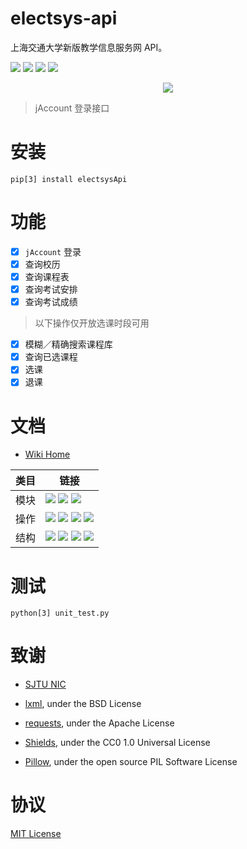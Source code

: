 # electsys-api
上海交通大学新版教学信息服务网 API。


![](https://img.shields.io/badge/python-3.x-blue.svg)
[![](https://img.shields.io/pypi/v/electsysApi.svg)](https://pypi.org/project/electsysApi/)
![](https://travis-ci.org/yuxiqian/electsys-api.svg?branch=master)
[![](https://img.shields.io/github/last-commit/google/skia.svg)](https://github.com/yuxiqian/electsys-api/)


<div align=center>
    <img src="https://raw.githubusercontent.com/yuxiqian/electsys-api/master/screenshots/login_captcha.png"/>
</div>

> jAccount 登录接口


# 安装

``` shell
pip[3] install electsysApi
```

# 功能
 - [x] `jAccount` 登录
 - [x] 查询校历
 - [x] 查询课程表
 - [x] 查询考试安排
 - [x] 查询考试成绩
 
 > 以下操作仅开放选课时段可用
 - [x] 模糊／精确搜索课程库
 - [x] 查询已选课程
 - [x] 选课
 - [x] 退课

# 文档
* [Wiki Home](https://github.com/yuxiqian/electsys-api/wiki)

| 类目 | 链接 |
| ------ | ------ |
| 模块 | [![](https://img.shields.io/badge/模块-登录-1265FF.svg)](https://github.com/yuxiqian/electsys-api/wiki/login-模块) [![](https://img.shields.io/badge/模块-会话-2F4B7F.svg)](https://github.com/yuxiqian/electsys-api/wiki/session-模块) [![](https://img.shields.io/badge/模块-功能-0E51CC.svg)](https://github.com/yuxiqian/electsys-api/wiki/功能模块)|
| 操作 | [![](https://img.shields.io/badge/操作-查询已选-E889B4.svg)](https://github.com/yuxiqian/electsys-api/wiki/CheckSelected-方法) [![](https://img.shields.io/badge/操作-检索可选-F075FF.svg)](https://github.com/yuxiqian/electsys-api/wiki/QueryCourse-方法) [![](https://img.shields.io/badge/操作-选课-A05FE8.svg)](https://github.com/yuxiqian/electsys-api/wiki/SelectCourse-方法) [![](https://img.shields.io/badge/操作-退课-918AFF.svg)](https://github.com/yuxiqian/electsys-api/wiki/DeselectCourse-方法)|
| 结构 | [![](https://img.shields.io/badge/结构-课程表-FF724C.svg)](https://github.com/yuxiqian/electsys-api/wiki/PersonalCourse-结构) [![](https://img.shields.io/badge/结构-考试安排-FF3600.svg)](https://github.com/yuxiqian/electsys-api/wiki/PersonalExam-结构) [![](https://img.shields.io/badge/结构-待选课程-CC2B00.svg)](https://github.com/yuxiqian/electsys-api/wiki/ElectCourse-结构)  [![](https://img.shields.io/badge/结构-考试成绩-7F3926.svg)](https://github.com/yuxiqian/electsys-api/wiki/PersonalScore-结构) |


# 测试

``` shell
python[3] unit_test.py
```

# 致谢

* [SJTU NIC](https://net.sjtu.edu.cn)

* [lxml](https://github.com/lxml/lxml), under the BSD License

* [requests](https://github.com/requests/requests), under the Apache License

* [Shields](https://github.com/badges/shields/), under the CC0 1.0 Universal License

* [Pillow](https://github.com/python-pillow/Pillow), under the open source PIL Software License

# 协议

[MIT License](https://github.com/yuxiqian/electsys-api/blob/master/LICENSE)
